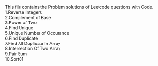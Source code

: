 This file contains the Problem solutions of Leetcode questions with Code.
<br>
1.Reverse Integers
<br>
2.Complement of Base
<br>
3.Power of Two
<br>
4.Find Unique
<br>
5.Unique Number of Occurance
<br>
6.Find Duplicate
<br>
7.Find All Duplicate In Array
<br>
8.Intersection Of Two Array
<br>
9.Pair Sum
<br>
10.Sort01
<br>
